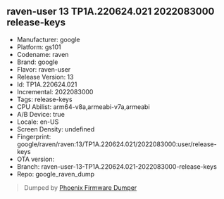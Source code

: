## raven-user 13 TP1A.220624.021 2022083000 release-keys
- Manufacturer: google
- Platform: gs101
- Codename: raven
- Brand: google
- Flavor: raven-user
- Release Version: 13
- Id: TP1A.220624.021
- Incremental: 2022083000
- Tags: release-keys
- CPU Abilist: arm64-v8a,armeabi-v7a,armeabi
- A/B Device: true
- Locale: en-US
- Screen Density: undefined
- Fingerprint: google/raven/raven:13/TP1A.220624.021/2022083000:user/release-keys
- OTA version: 
- Branch: raven-user-13-TP1A.220624.021-2022083000-release-keys
- Repo: google_raven_dump


>Dumped by [Phoenix Firmware Dumper](https://github.com/DroidDumps/phoenix_firmware_dumper)
